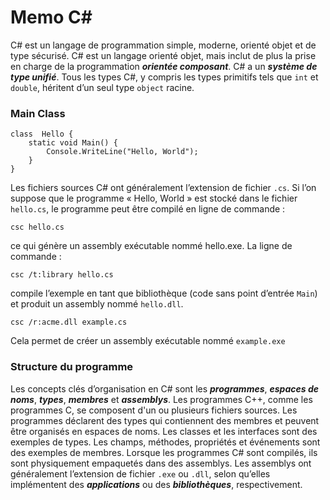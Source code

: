 # Memo C#

C# est un langage de programmation simple, moderne, orienté objet et de type sécurisé. C# est un langage orienté objet, mais inclut de plus la prise en charge de la programmation **_orientée composant_**.
C# a un  **_système de type unifié_**.  Tous les types C#, y compris les types primitifs tels que  `int`  et  `double`, héritent d’un seul type  `object`  racine.

### Main Class
    class  Hello { 
	    static void Main() { 
		    Console.WriteLine("Hello, World"); 
		}
	}

Les fichiers sources C# ont généralement l’extension de fichier  `.cs`.  Si l’on suppose que le programme « Hello, World » est stocké dans le fichier  `hello.cs`, le programme peut être compilé en ligne de commande :
```
csc hello.cs
```
ce qui génère un assembly exécutable nommé hello.exe.
La ligne de commande :
```
csc /t:library hello.cs
```
compile l’exemple en tant que bibliothèque (code sans point d’entrée  `Main`) et produit un assembly nommé  `hello.dll`.
```
csc /r:acme.dll example.cs
```

Cela permet de créer un assembly exécutable nommé  `example.exe`
### Structure du programme
Les concepts clés d’organisation en C# sont les  **_programmes_**,  **_espaces de noms_**,  **_types_**,  **_membres_**  et  **_assemblys_**.  Les programmes C++, comme les programmes C, se composent d'un ou plusieurs fichiers sources.  Les programmes déclarent des types qui contiennent des membres et peuvent être organisés en espaces de noms.  Les classes et les interfaces sont des exemples de types.  Les champs, méthodes, propriétés et événements sont des exemples de membres.  Lorsque les programmes C# sont compilés, ils sont physiquement empaquetés dans des assemblys.  Les assemblys ont généralement l’extension de fichier  `.exe`  ou  `.dll`, selon qu’elles implémentent des  **_applications_**  ou des  **_bibliothèques_**, respectivement.


<!--stackedit_data:
eyJoaXN0b3J5IjpbMTM5MTA2MTgwMCwxMTc4MzMzOTM5LDEwMT
EwNDUwOTddfQ==
-->